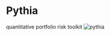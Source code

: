 # Pythia

quantitative portfolio risk toolkit
![pythia](https://github.com/user-attachments/assets/70ae91e9-b251-425e-9bfa-68fa6e7bcc3a)
